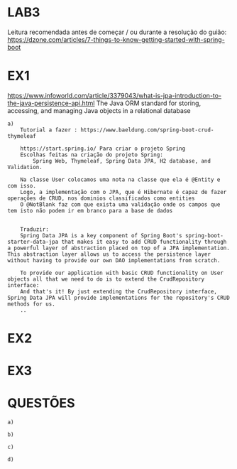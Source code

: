 # LAB3

Leitura recomendada antes de começar / ou durante a resolução do guião:
    https://dzone.com/articles/7-things-to-know-getting-started-with-spring-boot


# EX1
https://www.infoworld.com/article/3379043/what-is-jpa-introduction-to-the-java-persistence-api.html
The Java ORM standard for storing, accessing, and managing Java objects in a relational database

    a)
        Tutorial a fazer : https://www.baeldung.com/spring-boot-crud-thymeleaf

        https://start.spring.io/ Para criar o projeto Spring
        Escolhas feitas na criação do projeto Spring:   
            Spring Web, Thymeleaf, Spring Data JPA, H2 database, and Validation.

        Na classe User colocamos uma nota na classe que ela é @Entity e com isso.
        Logo, a implementação com o JPA, que é Hibernate é capaz de fazer operações de CRUD, nos dominios classificados como entities
        O @NotBlank faz com que exista uma validação onde os campos que tem isto não podem ir em branco para a base de dados

        
        Traduzir:
        Spring Data JPA is a key component of Spring Boot's spring-boot-starter-data-jpa that makes it easy to add CRUD functionality through a powerful layer of abstraction placed on top of a JPA implementation. This abstraction layer allows us to access the persistence layer without having to provide our own DAO implementations from scratch.

        To provide our application with basic CRUD functionality on User objects all that we need to do is to extend the CrudRepository interface:
        And that's it! By just extending the CrudRepository interface, Spring Data JPA will provide implementations for the repository's CRUD methods for us.
        ..
    


# EX2


# EX3


# QUESTÕES

    a)

    b)

    c)

    d)
    